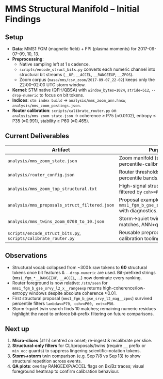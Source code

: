 # MMS Structural Manifold – Initial Findings

## Setup
- **Data**: MMS1 FGM (magnetic field) + FPI (plasma moments) for 2017-09-07–09, 10, 13.
- **Preprocessing**:
  - Native sampling left at 1 s cadence.
  - `scripts/encode_struct_bits.py` converts each numeric channel into structural bit streams (`__UP`, `__ACCEL`, `__RANGEEXP`, `__ZPOS`).
  - Zoom corpus (`nasa/mms/csv_zoom/2017-09-07_22-02`) keeps only the 22:00–02:00 UTC storm window.
- **Kernel**: STM native (QFH/QBSA) with `window_bytes=1024`, `stride=512`, `--drop-numeric` to focus on bit tokens.
- **Indices**: `stm index build` → `analysis/mms_zoom_ann.hnsw`, `analysis/mms_zoom_postings.json`.
- **Router calibration**: `scripts/calibrate_router.py` on `analysis/mms_zoom_state.json` → coherence ≥ P75 (≈0.0102), entropy ≤ P35 (≈0.991), stability ≥ P60 (≈0.465).

## Current Deliverables
| Artifact | Purpose |
| --- | --- |
| `analysis/mms_zoom_state.json` | Zoom manifold (signals, profiles, percentile-calibrated metrics). |
| `analysis/router_config.json` | Router thresholds tuned to MMS percentile bands. |
| `analysis/mms_zoom_top_structural.txt` | High-signal structural strings filtered by `coh>=P50,ent<=P80`. |
| `analysis/mms_proposals_struct_filtered.json` | Proposal example: `mms1_fgm_b_gse_srvy_l2_mag__zpos` with diagnostics. |
| `analysis/mms_twins_zoom_0708_to_10.json` | Storm→quiet twin report (10 matches, ANN+q-gram evidence). |
| `scripts/encode_struct_bits.py`, `scripts/calibrate_router.py` | Reusable preprocessing + calibration tooling. |

## Observations
- Structural vocab collapsed from ~300 k raw tokens to **60** structural tokens once bit features & `--drop-numeric` are used. Bit-prefixed strings (`mms1_fgm_*__RANGEEXP`, `__ACCEL`, …) now dominate every ranking.
- Router foreground is now relative: `/stm/seen` for `mms1_fgm_b_gse_srvy_l2_x__rangeexp` returns high-coherence/low-entropy windows despite absolute coherence ≈0.01.
- First structural proposal (`mms1_fgm_b_gse_srvy_l2_mag__zpos`) survived percentile filters `lambda<=P70, coh>=P60, ent<=P50`.
- Storm→quiet twin search finds 10 matches; remaining numeric residues highlight the need to enforce bit-prefix filtering on future comparisons.

## Next up
1. **Micro-slices** (≤1 h) centred on onset; re-ingest & recalibrate per slice.
2. **Structural-only filters** for CLI/proposals/twins (require `__` prefix or `min_occ` guards) to suppress lingering scientific-notation tokens.
3. **Storm→storm** twin comparison (e.g. Sep 7/8 vs Sep 13) to show structural repetition across events.
4. **QA plots**: overlay RANGEEXP/ACCEL flags on Bx/Bz traces; visual foreground heatmap to confirm calibration behaviour.
